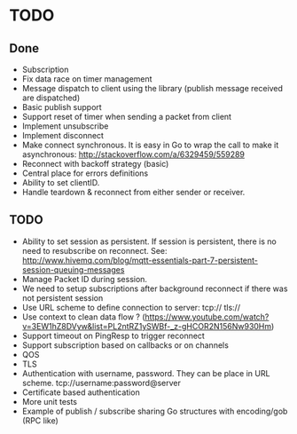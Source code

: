 # TODO

## Done

+ Subscription
+ Fix data race on timer management
+ Message dispatch to client using the library (publish message
  received are dispatched)
+ Basic publish support
+ Support reset of timer when sending a packet from client
+ Implement unsubscribe
+ Implement disconnect
+ Make connect synchronous. It is easy in Go to wrap the call to make it asynchronous: http://stackoverflow.com/a/6329459/559289
+ Reconnect with backoff strategy (basic)
+ Central place for errors definitions
+ Ability to set clientID.
+ Handle teardown & reconnect from either sender or receiver.

## TODO

- Ability to set session as persistent. If session is persistent, there is no need to resubscribe on reconnect.
  See: http://www.hivemq.com/blog/mqtt-essentials-part-7-persistent-session-queuing-messages
- Manage Packet ID during session.
- We need to setup subscriptions after background reconnect if there was not persistent session
- Use URL scheme to define connection to server: tcp:// tls://
- Use context to clean data flow ? (https://www.youtube.com/watch?v=3EW1hZ8DVyw&list=PL2ntRZ1ySWBf-_z-gHCOR2N156Nw930Hm)
- Support timeout on PingResp to trigger reconnect
- Support subscription based on callbacks or on channels
- QOS
- TLS
- Authentication with username, password. They can be place in URL scheme. tcp://username:password@server 
- Certificate based authentication
- More unit tests
- Example of publish / subscribe sharing Go structures with encoding/gob (RPC like)
